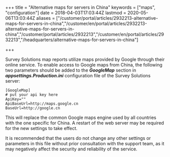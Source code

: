 ﻿+++
title = "Alternative maps for servers in China"
keywords = ["maps", "configuration"]
date = 2018-04-03T17:03:44Z
lastmod = 2020-05-06T13:03:44Z
aliases = ["/customer/portal/articles/2932213-alternative-maps-for-servers-in-china","/customer/en/portal/articles/2932213-alternative-maps-for-servers-in-china","/customer/portal/articles/2932213","/customer/en/portal/articles/2932213","/headquarters/alternative-maps-for-servers-in-china"]

+++

Survey Solutions map reports utilize maps provided by Google through
their online service. To enable access to Google maps from China, the
following two parameters should be added to the ***GoogleMap***
section in ***appsettings.Production.ini*** configuration file of the Survey Solutions
server:  

```
[GoogleMap]
# put your api key here
ApiKey="" 
ApiBaseUrl=http://maps.google.cn
BaseUrl=http://google.cn
```  
  
This will replace the common Google maps engine used by all countries
with the one specific for China. A restart of the web server may be
required for the new settings to take effect.  
  
It is recommended that the users do not change any other settings or
parameters in this file without prior consultation with the support
team, as it may negatively affect the security and reliability of the
service.
